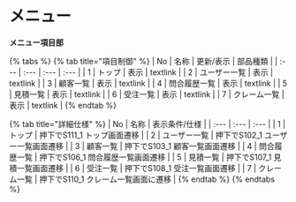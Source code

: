 # メニュー

**メニュー項目部**

{% tabs %}
{% tab title="項目制御" %}
| No | 名称 | 更新/表示 | 部品種類 |
| :--- | :--- | :--- | :--- |
| 1 | トップ | 表示 | textlink |
| 2 | ユーザー一覧 | 表示 | textlink |
| 3 | 顧客一覧 | 表示 | textlink |
| 4 | 問合履歴一覧 | 表示 | textlink |
| 5 | 見積一覧 | 表示 | textlink |
| 6 | 受注一覧 | 表示 | textlink |
| 7 | クレーム一覧 | 表示 | textlink |
{% endtab %}

{% tab title="詳細仕様" %}
| No | 名称 | 表示条件/仕様 |
| :--- | :--- | :--- |
| 1 | トップ | 押下でS111\_1 トップ画面遷移 |
| 2 | ユーザー一覧 | 押下でS102\_1 ユーザー一覧画面遷移 |
| 3 | 顧客一覧 | 押下でS103\_1 顧客一覧画面遷移 |
| 4 | 問合履歴一覧 | 押下でS106\_1 問合履歴一覧画面遷移 |
| 5 | 見積一覧 | 押下でS107\_1 見積一覧画面遷移 |
| 6 | 受注一覧 | 押下でS108\_1 受注一覧画面遷移 |
| 7 | クレーム一覧 | 押下でS110\_1 クレーム一覧画面に遷移 |
{% endtab %}
{% endtabs %}

